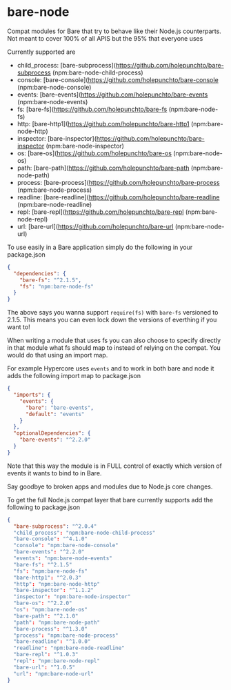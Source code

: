 # bare-node

Compat modules for Bare that try to behave like their Node.js counterparts.
Not meant to cover 100% of all APIS but the 95% that everyone uses

Currently supported are

* child_process: [bare-subprocess](https://github.com/holepunchto/bare-subprocess (npm:bare-node-child-process)
* console: [bare-console](https://github.com/holepunchto/bare-console (npm:bare-node-console)
* events: [bare-events](https://github.com/holepunchto/bare-events (npm:bare-node-events)
* fs: [bare-fs](https://github.com/holepunchto/bare-fs (npm:bare-node-fs)
* http: [bare-http1](https://github.com/holepunchto/bare-http1 (npm:bare-node-http)
* inspector: [bare-inspector](https://github.com/holepunchto/bare-inspector (npm:bare-node-inspector)
* os: [bare-os](https://github.com/holepunchto/bare-os (npm:bare-node-os)
* path: [bare-path](https://github.com/holepunchto/bare-path (npm:bare-node-path)
* process: [bare-process](https://github.com/holepunchto/bare-process (npm:bare-node-process)
* readline: [bare-readline](https://github.com/holepunchto/bare-readline (npm:bare-node-readline)
* repl: [bare-repl](https://github.com/holepunchto/bare-repl (npm:bare-node-repl)
* url: [bare-url](https://github.com/holepunchto/bare-url (npm:bare-node-url)

To use easily in a Bare application simply do the following in your package.json

```json
{
  "dependencies": {
    "bare-fs": "^2.1.5",
    "fs": "npm:bare-node-fs"
  }
}
```

The above says you wanna support `require(fs)` with `bare-fs` versioned to 2.1.5.
This means you can even lock down the versions of everthing if you want to!

When writing a module that uses fs you can also choose to specify directly in that
module what fs should map to instead of relying on the compat. You would do that using an import map.

For example Hypercore uses `events` and to work in both bare and node it adds the following import map
to package.json

```json
{
  "imports": {
    "events": {
      "bare": "bare-events",
      "default": "events"
    }
  },
  "optionalDependencies": {
    "bare-events": "^2.2.0"
  }
}
```

Note that this way the module is in FULL control of exactly which version of events it wants to bind to
in Bare.

Say goodbye to broken apps and modules due to Node.js core changes.

To get the full Node.js compat layer that bare currently supports add the following to package.json

```json
{
  "bare-subprocess": "^2.0.4"
  "child_process": "npm:bare-node-child-process"
  "bare-console": "^4.1.0"
  "console": "npm:bare-node-console"
  "bare-events": "^2.2.0"
  "events": "npm:bare-node-events"
  "bare-fs": "^2.1.5"
  "fs": "npm:bare-node-fs"
  "bare-http1": "^2.0.3"
  "http": "npm:bare-node-http"
  "bare-inspector": "^1.1.2"
  "inspector": "npm:bare-node-inspector"
  "bare-os": "^2.2.0"
  "os": "npm:bare-node-os"
  "bare-path": "^2.1.0"
  "path": "npm:bare-node-path"
  "bare-process": "^1.3.0"
  "process": "npm:bare-node-process"
  "bare-readline": "^1.0.0"
  "readline": "npm:bare-node-readline"
  "bare-repl": "^1.0.3"
  "repl": "npm:bare-node-repl"
  "bare-url": "^1.0.5"
  "url": "npm:bare-node-url"
}
```
